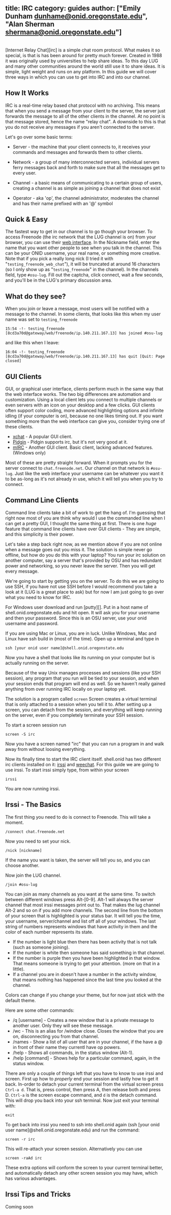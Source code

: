 title: IRC
category: guides
author: ["Emily Dunham <dunhame@onid.oregonstate.edu>", "Alan Sherman <shermana@onid.oregonstate.edu>"]
---
<br/>
[Internet Relay Chat][irc] is a simple chat room protocol. What makes it so
special, is that is has been around for pretty much forever. Created in 1988 it
was originally used by universities to help share ideas. To this day LUG and
many other communities around the world still use it to share ideas. It is
simple, light weight and runs on any platform. In this guide we will 
cover three ways in which you can use to get into IRC and into our channel.

[irc]: http://en.wikipedia.org/wiki/IRC

How It Works
------------

IRC is a real-time relay based chat protocol with no archiving. This means that
when you send a message from your client to the server, the server just
forwards the message to all of the other clients in the channel. At no point is
that message stored, hence the name "relay chat". A downside to this is that
you do not receive any messages if you aren't connected to the server. 

Let's go over some basic terms:

-   Server - the machine that your client connects to, it receives your
    commands and messages and forwards them to other clients.

-   Network - a group of many interconnected servers, individual servers ferry
    messages back and forth to make sure that all the messages get to every
user.

-   Channel - a basic means of communicating to a certain group of users,
    creating a channel is as simple as joining a channel that does not exist 

+   Operator - aka 'op', the channel administrator, moderates the channel and
has their name prefixed with an '@' symbol

Quick & Easy
------------

The fastest way to get in our channel is to go though your browser. To access
Freenode (the irc network that the LUG channel is on) from your browser, you
can use their [web interface][freenodeweb]. In the Nickname field, enter the
name that you want other people to see when you talk in the channel. This can
be your ONID username, your real name, or something more creative. Note that if
you pick a really long nick (I tried it with "`testing_freenode_web_chat`"), it
will be truncated at around 16 characters (so I only show up as
"`testing_freenode`" in the channel). In the channels field, type `#osu-lug`.
Fill out the captcha, click connect, wait a few seconds, and you'll be in the
LUG's primary discussion area.

[freenodeweb]: http://webchat.freenode.net/

What do they see?
-----------------

When you join or leave a message, most users will be notified with a message to
the channel. In some clients, that looks like this when my user name was set to
`testing_freenode`

    15:54 -!- testing_freenode [8cd3a70d@gateway/web/freenode/ip.140.211.167.13] has joined #osu-lug

and like this when I leave:

    16:04 -!- testing_freenode [8cd3a70d@gateway/web/freenode/ip.140.211.167.13] has quit [Quit: Page closed]

GUI Clients
-----------

GUI, or graphical user interface, clients perform much in the same way that the
web interface works. The two big differences are automation and customization.
Using a local client lets you connect to multiple channels or even servers with
an icon on your desktop and a few clicks. GUI clients often support color
coding,  more advanced highlighting options and infinite idling (if your
computer is on), because no one likes timing out. If you want something more
than the web interface can give you, consider trying one of these clients.

-   [xchat][] - A popular GUI client.
-   [Pidgin][] - Pidgin supports irc, but it's not very good at it.
-   [mIRC][] - Another GUI client. Basic client, lacking advanced features. (Windows only)

[xchat]: http://xchat.org
[pidgin]: http://www.pidgin.im
[mirc]: http://www.mirc.com

Most of these are pretty straight forward. When it prompts you for the server
connect to `chat.freenode.net`. Our channel on that network is `#osu-lug`. Just
like the web interface your username can be whatever you want it to be as-long
as it's not already in use, which it will tell you when you try to connect. 

Command Line Clients
--------------------

Command line clients take a bit of work to get the hang of. I'm guessing that
right now most of you are think why would I use the commanded line when I can
get a pretty GUI, I thought the same thing at first. There is one *huge*
feature that command line clients have over GUI clients - They are simple, and
this simplicity is their power.

Let's take a step back right now, as we mention above if you are not online
when a message goes out you miss it. The solution is simple never go offline,
but how do you do this with your laptop? You run your irc solution on another
computer, say a server that's provided by OSU and has redundant power and
networking, so you never leave the server. Then you will get every message.

We're going to start by getting you on the server. To do this we are going to
use SSH, if you have not use SSH before I would recommend you take a look at it
(LUG is a great place to ask) but for now I am just going to go over what you
need to know for IRC.

For Windows user download and run [putty][]. Put in a host name of
shell.onid.oregonstate.edu and hit open. It will ask you for your username and
then your password. Since this is an OSU server, use your onid username and
password.

If you are using Mac or Linux, you are in luck. Unlike Windows, Mac and Linux
have ssh build in (most of the time). Open up a terminal and type in 
	
	ssh [your onid user name]@shell.onid.oregonstate.edu

Now you have a shell that looks like its running on your computer but is
actually running on the server.

Because of the way Unix manages processes and sessions (like your SSH session),
any program that you run will be tied to your session, and when your session
ends that program will end as well. So we haven't really gained anything from
over running IRC locally on your laptop yet.

The solution is a program called `screen` Screen creates a virtual terminal
that is only attached to a session when you tell it to. After setting up a
screen, you can detach from the session, and everything will keep running on
the server, even if you completely terminate your SSH session.

To start a screen session run

	screen -S irc

Now you have a screen named "irc" that you can run a program in and walk away
from without loosing everything.

Now its finally time to start the IRC client itself. shell.onid has two
different irc clients installed on it: [irssi][] and [weechat][]. For this
guide we are going to use irssi. To start irssi simply type, from within your
screen
	
	irssi

You are now running irssi.

[irssi]: http://www.irssi.org
[weechat]: http://www.weechat.org

Irssi - The Basics
------------------

The first thing you need to do is connect to Freenode. This will take a moment.

	/connect chat.freenode.net

Now you need to set your nick.

	/nick [nickname]

If the name you want is taken, the server will tell you so, and you can choose
another.

Now join the LUG channel.

	/join #osu-lug

You can join as many channels as you want at the same time. To switch between
different windows press Alt-[0-9]. Alt-1 will always the server channel that most
irssi messages print out to. That makes the lug channel Alt-2 and so on if you
add more channels. The second line from the bottom of your screen that is
highlighted is your status bar. It will tell you the time, your username,
server/channel and list off all of your windows. The last string of numbers
represents windows that have activity in them and the color of each number
represents its state.

-   If the number is light blue then there has been activity that is not talk
    (such as someone joining).
-   If the number is white then someone has said something in that channel.
-   If the number is purple then you have been highlighted in that window. That
    means someone is trying to get your attention. (more on that in a little).
-   If a channel you are in doesn't have a number in the activity window, that
    means nothing has happened since the last time you looked at the channel.

Colors can change if you change your theme, but for now just stick with the
default theme.

Here are some other commands:

-   /q [username] - Creates a new window that is a private message to another
    user. Only they will see these message.
-   /wc - This is an alias for /window close. Closes the window that you are
    on, disconnecting you from that channel.
-   /names - Show a list of all user that are in your channel, if the have a @
    in front of their name they currentl have op powers.
-   /help - Shows all commands, in the status window (Alt-1).
-   /help [command] - Shows help for a particular command, again, in the status
    window.

There are only a couple of things left that you have to know to use irssi and
screen. First up how to *properly* end your session and lastly how to get it
back. In-order to detach your current terminal from the virtual screen press
`Ctrl-a d`. That is, press control, then press A, then release both and press
D. `Ctrl-a` is the screen escape command, and `d` is the detach command. This
will drop you back into your ssh terminal. Now just exit your terminal with:

	exit

To get back into irssi you need to ssh into shell.onid again (ssh [your onid user
name]@shell.onid.oregonstate.edu) and run the command:

	screen -r irc

This will *r*e-attach your screen session. Alternatively you can use

    screen -raAd irc

These extra options will conform the screen to your current terminal better,
and automatically detach any other screen session you may have, which has
various advantages.

Irssi Tips and Tricks
---------------------
Coming soon
